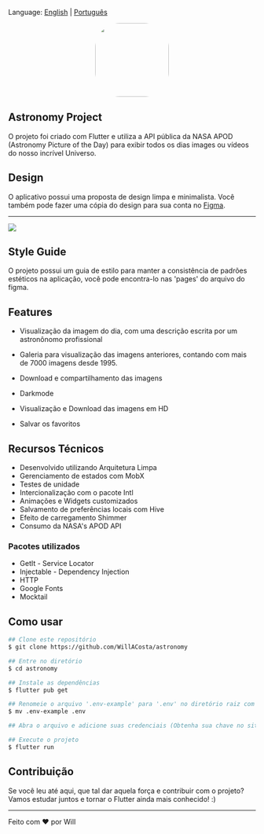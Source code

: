 Language: [English](https://github.com/WillACosta/astronomy) | [Português](https://github.com/WillACosta/astronomy/tree/main/translations/pt-BR)

<center>
  <img src="https://imgur.com/kVVqH9i.png" width="150" height="150" style="border-radius: 50px" />
</center>

## Astronomy Project

O projeto foi criado com Flutter e utiliza a API pública da NASA APOD (Astronomy Picture of the Day) para exibir todos os dias images ou vídeos do nosso incrível Universo.

## Design

O aplicativo possui uma proposta de design limpa e minimalista. Você também pode fazer uma cópia do design para sua conta no [Figma](https://www.figma.com/file/3vfTFRteEH1hAvT6D5igl0/Astronomy-App-Concept?node-id=157%3A14).

---

<img src='https://i.imgur.com/KIzTLgV.jpg' />

## Style Guide

O projeto possui um guia de estilo para manter a consistência de padrões estéticos na aplicação, você pode encontra-lo nas 'pages' do arquivo do figma.

## Features

- Visualização da imagem do dia, com uma descrição escrita por um astronônomo profissional

- Galeria para visualização das imagens anteriores, contando com mais de 7000 imagens desde 1995.

- Download e compartilhamento das imagens

- Darkmode

- Visualização e Download das imagens em HD

- Salvar os favoritos

## Recursos Técnicos

- Desenvolvido utilizando Arquitetura Limpa
- Gerenciamento de estados com MobX
- Testes de unidade
- Intercionalização com o pacote Intl
- Animações e Widgets customizados
- Salvamento de preferências locais com Hive
- Efeito de carregamento Shimmer
- Consumo da NASA's APOD API

### Pacotes utilizados

- GetIt - Service Locator
- Injectable - Dependency Injection
- HTTP
- Google Fonts
- Mocktail

## Como usar

```bash
## Clone este repositório
$ git clone https://github.com/WillACosta/astronomy

## Entre no diretório
$ cd astronomy

## Instale as dependências
$ flutter pub get

## Renomeie o arquivo '.env-example' para '.env' no diretório raiz com
$ mv .env-example .env

## Abra o arquivo e adicione suas credenciais (Obtenha sua chave no site da NASA https://api.nasa.gov/)

## Execute o projeto
$ flutter run
```

## Contribuição

Se você leu até aqui, que tal dar aquela força e contribuir com o projeto? Vamos estudar juntos e tornar o Flutter ainda mais conhecido! :)

---

Feito com ❤️ por Will
